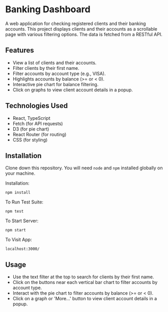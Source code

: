 # Banking Dashboard

A web application for checking registered clients and their banking accounts. This project displays clients and their accounts as a scrollable page with various filtering options. The data is fetched from a RESTful API.

<!-- ![Screenshot](screenshot.png) -->

## Features

- View a list of clients and their accounts.
- Filter clients by their first name.
- Filter accounts by account type (e.g., VISA).
- Highlights accounts by balance (>= or < 0).
- Interactive pie chart for balance filtering.
- Click on graphs to view client account details in a popup.

## Technologies Used

- React, TypeScript
- Fetch (for API requests)
- D3 (for pie chart)
- React Router (for routing)
- CSS (for styling)

## Installation

Clone down this repository. You will need `node` and `npm` installed globally on your machine.

Installation:

`npm install`

To Run Test Suite:

`npm test`

To Start Server:

`npm start`

To Visit App:

`localhost:3000/`

## Usage

- Use the text filter at the top to search for clients by their first name.
- Click on the buttons near each vertical bar chart to filter accounts by account type.
- Interact with the pie chart to filter accounts by balance (>= or < 0).
- Click on a graph or 'More...' button to view client account details in a popup.
